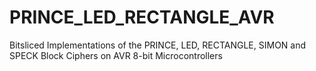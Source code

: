 # PRINCE_LED_RECTANGLE_AVR
Bitsliced Implementations of the PRINCE, LED, RECTANGLE, SIMON and SPECK Block Ciphers on AVR 8-bit Microcontrollers<br>
